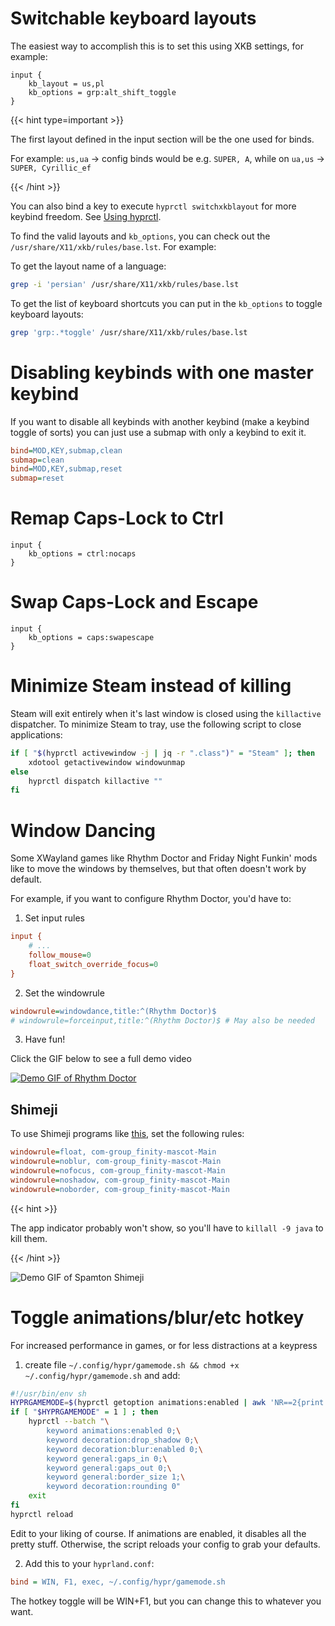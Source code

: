 # Switchable keyboard layouts

The easiest way to accomplish this is to set this using XKB settings, for example:

```
input {
    kb_layout = us,pl
    kb_options = grp:alt_shift_toggle
}
```

{{< hint type=important >}}

The first layout defined in the input section will be the one used for binds.

For example: `us,ua` -> config binds would be e.g. `SUPER, A`, while on `ua,us` -> `SUPER, Cyrillic_ef`

{{< /hint >}}

You can also bind a key to execute `hyprctl switchxkblayout` for more keybind freedom.
See [Using hyprctl](../Using-hyprctl).

To find the valid layouts and `kb_options`, you can check out the `/usr/share/X11/xkb/rules/base.lst`. For example:

To get the layout name of a language:
```sh
grep -i 'persian' /usr/share/X11/xkb/rules/base.lst
```

To get the list of keyboard shortcuts you can put in the `kb_options` to toggle keyboard layouts:

```sh
grep 'grp:.*toggle' /usr/share/X11/xkb/rules/base.lst
```

# Disabling keybinds with one master keybind

If you want to disable all keybinds with another keybind (make a keybind toggle
of sorts) you can just use a submap with only a keybind to exit it.

```ini
bind=MOD,KEY,submap,clean
submap=clean
bind=MOD,KEY,submap,reset
submap=reset
```
# Remap Caps-Lock to Ctrl

```
input {
    kb_options = ctrl:nocaps
}
```

# Swap Caps-Lock and Escape

```
input {
    kb_options = caps:swapescape
}
```

# Minimize Steam instead of killing

Steam will exit entirely when it's last window is closed using the `killactive` dispatcher.
To minimize Steam to tray, use the following script to close applications:

```sh
if [ "$(hyprctl activewindow -j | jq -r ".class")" = "Steam" ]; then
    xdotool getactivewindow windowunmap
else
    hyprctl dispatch killactive ""
fi
```

# Window Dancing

Some XWayland games like Rhythm Doctor and Friday Night Funkin' mods like to move 
the windows by themselves, but that often doesn't work by default.

For example, if you want to configure Rhythm Doctor, you'd have to:

1. Set input rules
```ini
input {
	# ...
	follow_mouse=0
	float_switch_override_focus=0
}
```

2. Set the windowrule

```ini
windowrule=windowdance,title:^(Rhythm Doctor)$
# windowrule=forceinput,title:^(Rhythm Doctor)$ # May also be needed
```

3. Have fun!

Click the GIF below to see a full demo video

[![Demo GIF of Rhythm Doctor](https://cdn.discordapp.com/attachments/810799100940255260/1032843745864986644/ezgif.com-gif-maker18.gif)](https://pool.jortage.com/voringme/misskey/565b9dfb-125f-4ea0-9257-b371cb4c7195.mp4)

## Shimeji

To use Shimeji programs like [this](https://codeberg.org/thatonecalculator/spamton-linux-shimeji), set the following rules:

```ini
windowrule=float, com-group_finity-mascot-Main
windowrule=noblur, com-group_finity-mascot-Main
windowrule=nofocus, com-group_finity-mascot-Main
windowrule=noshadow, com-group_finity-mascot-Main
windowrule=noborder, com-group_finity-mascot-Main
```

{{< hint >}}

The app indicator probably won't show, so you'll have to `killall -9 java` to kill them.

{{< /hint >}}

![Demo GIF of Spamton Shimeji](https://media.discordapp.net/attachments/810799100940255260/1032846469855727656/ezgif.com-gif-maker19.gif)

# Toggle animations/blur/etc hotkey

For increased performance in games, or for less distractions at a keypress

1. create file `~/.config/hypr/gamemode.sh && chmod +x ~/.config/hypr/gamemode.sh` and add:

```bash
#!/usr/bin/env sh
HYPRGAMEMODE=$(hyprctl getoption animations:enabled | awk 'NR==2{print $2}')
if [ "$HYPRGAMEMODE" = 1 ] ; then
    hyprctl --batch "\
        keyword animations:enabled 0;\
        keyword decoration:drop_shadow 0;\
        keyword decoration:blur:enabled 0;\
        keyword general:gaps_in 0;\
        keyword general:gaps_out 0;\
        keyword general:border_size 1;\
        keyword decoration:rounding 0"
    exit
fi
hyprctl reload
```

Edit to your liking of course. If animations are enabled, it disables all the pretty stuff. Otherwise, the script reloads your config to grab your defaults.

2. Add this to your `hyprland.conf`:

```ini
bind = WIN, F1, exec, ~/.config/hypr/gamemode.sh
```

The hotkey toggle will be WIN+F1, but you can change this to whatever you want.
